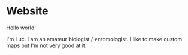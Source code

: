 # Website
Hello world!

I'm Luc. I am an amateur biologist / entomologist. 
I like to make custom maps but I'm not very good at it.
